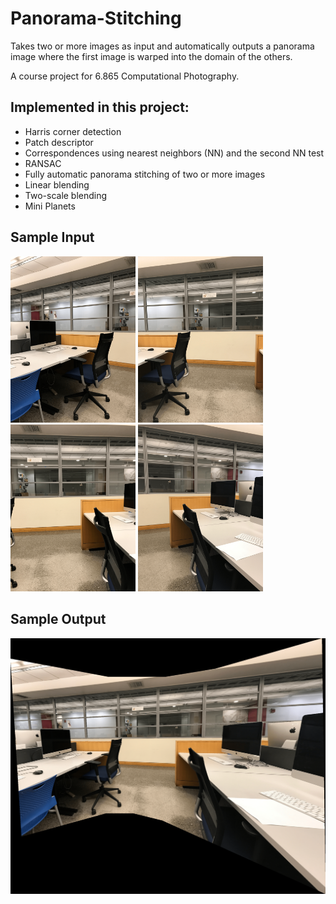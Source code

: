 # Panorama-Stitching

Takes two or more images as input and automatically outputs a panorama image where the first image is warped into the domain of the others.

A course project for 6.865 Computational Photography.

## Implemented in this project:

- Harris corner detection
- Patch descriptor
- Correspondences using nearest neighbors (NN) and the second NN test
- RANSAC
- Fully automatic panorama stitching of two or more images
- Linear blending
- Two-scale blending
- Mini Planets

## Sample Input

<img src="./Input/IMG_1278-min.png" width="200"> <img src="./Input/IMG_1279-min.png" width="200"> <img src="./Input/IMG_1280-min.png" width="200"> <img src="./Input/IMG_1281-min.png" width="200">

## Sample Output

<img src="./Output/room.png" width="600">
